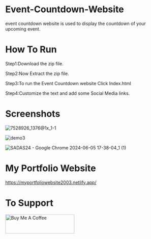 # Event-Countdown-Website
event countdown website is used to display the countdown of your upcoming event. 

# How To Run
Step1:Download the zip file.

Step2:Now Extract the zip file.

Step3:To run the Event Countdown website Click Index.html

Step4:Customize the text and add some Social Media links.

# Screenshots 
![7528926_1376@1x_1-1](https://github.com/ezhilezhil/Event-Countdown-Website/assets/167604422/65515930-50b6-445d-b7cb-a989b5f92fe8)

![demo3](https://github.com/ezhilezhil/Event-Countdown-Website/assets/167604422/a7f99522-1495-41a1-b89f-492166add27b)

![SADAS24 - Google Chrome 2024-06-05 17-38-04_1 (1)](https://github.com/ezhilezhil/Event-Countdown-Website/assets/167604422/6a00f400-e3be-43be-a3a6-89a8aaee5524)

# My Portfolio Website
https://myportfoliowebsite2003.netlify.app/

# To Support 
<a href="https://www.buymeacoffee.com/ezhilarasu" target="_blank"><img src="https://cdn.buymeacoffee.com/buttons/v2/default-yellow.png" alt="Buy Me A Coffee" style="height: 60px !important;width: 217px !important;" ></a>


